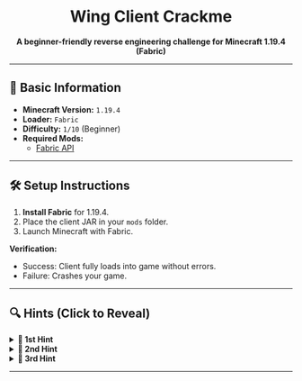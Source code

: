 <h1 align="center">Wing Client Crackme</h1>

<p align="center">
  <strong>A beginner-friendly reverse engineering challenge for Minecraft 1.19.4 (Fabric)</strong>
</p>

---

## 📌 Basic Information  
- **Minecraft Version:** `1.19.4`  
- **Loader:** `Fabric`  
- **Difficulty:** `1/10` (Beginner)  
- **Required Mods:**  
  - [Fabric API](https://modrinth.com/mod/fabric-api/versions?g=1.19.4)  

---

## 🛠️ Setup Instructions  
1. **Install Fabric** for 1.19.4.  
2. Place the client JAR in your `mods` folder.  
3. Launch Minecraft with Fabric.

**Verification:**  
- Success: Client fully loads into game without errors.  
- Failure: Crashes your game.  

---

## 🔍 Hints (Click to Reveal)  
<details>  
<summary><strong>🚩 1st Hint</strong></summary>  


   **Authentication Bypass:**  
   - The client uses offline-mode auth (no server checks).
</details>

<details>  
<summary><strong>🚩 2nd Hint</strong></summary>  


   **HWID Whitelist:**  
   - Valid HWIDs are stored in a File:  
     ```
     assets/mousetweaks/security.txt  
     ```  
</details>

<details>  
<summary><strong>🚩 3rd Hint</strong></summary>  


   **HWID Generation:**  
   - The client fetches HWID using a **PowerShell script**.  
</details>

---
